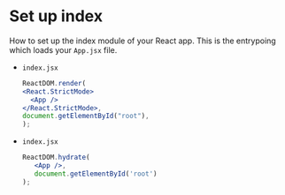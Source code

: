 # Set up index


How to set up the index module of your React app. This is the entrypoing which loads your `App.jsx` file.

- `index.jsx`
    ```jsx
    ReactDOM.render(
    <React.StrictMode>
      <App />
    </React.StrictMode>,
    document.getElementById("root"),
    );
    ```
- `index.jsx`
    ```jsx
    ReactDOM.hydrate(
       <App />,
       document.getElementById('root')
    );
    ```
